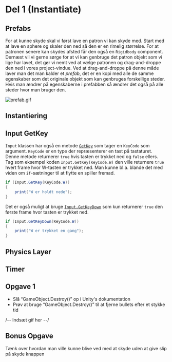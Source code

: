 # Del 1 (Instantiate)

## Prefabs
For at kunne skyde skal vi først lave en patron vi kan skyde med. Start med at lave en sphere og skaler den ned så den er en rimelig størrelse.
For at patronen senere kan skydes afsted får den også en ````Rigidbody```` component. Dernæst vil vi gerne sørge for at vi
kan genbruge det patron objekt som vi lige har lavet, det gør vi nemt ved at vælge patronen og drag-and-droppe den ned i vores project-vindue.
Ved at drag-and-droppe på denne måde laver man det man kalder et *prefab*, det er en kopi med alle de samme egenskaber
som det originale objekt som kan genbruges forskellige steder.
Hvis man ændrer på egenskaberne i prefabben så ændrer det også på alle steder hvor man bruger den.

![prefab.gif](prefab.gif)
## Instantiering


## Input GetKey
`Input` klassen har også en metode [`GetKey`](https://docs.unity3d.com/ScriptReference/Input.GetKey.html) som tager en `KeyCode` som argument.
`KeyCode` er en type der repræsenterer en tast på tastaturet.
Denne metode returnerer `true` hvis tasten er trykket ned og `false` ellers.
Tag som eksempel koden `Input.GetKey(KeyCode.W)` den ville returnere `true` hvert frame hvor W-tasten er trykket ned.
Man kunne bl.a. blande det med viden om `if`-sætninger til at flytte en spiller fremad.
```C#
if (Input.GetKey(KeyCode.W))
{
    print("W er holdt nede");
}
```
Det er også muligt at bruge [`Input.GetKeyDown`](https://docs.unity3d.com/ScriptReference/Input.GetKeyDown.html) som kun returnerer `true` den første frame hvor tasten er trykket ned.
```C#
if (Input.GetKeyDown(KeyCode.W))
{
    print("W er trykket en gang");
}
```

## Physics Layer

## Timer

## Opgave 1
- Slå “GameObject.Destroy()” op i Unity's dokumentation
- Prøv at bruge “GameObject.Destroy()” til at fjerne bullets efter et stykke tid

/-- Indsæt gif her --/

## Bonus Opgave
Tænk over hvordan man ville kunne blive ved med at skyde uden at give slip på skyde knappen
